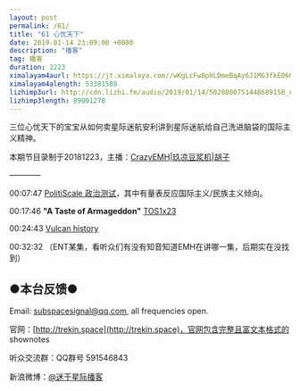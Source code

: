 ```yaml
---
layout: post
permalink: /61/
title: "61 心忧天下"
date: 2019-01-14 23:09:00 +0800
description: "播客"
tag: 播客 
duration: 2223
ximalayam4aurl: https://jt.ximalaya.com//wKgLcFw8phLDmeBqAy6J1MG3fkE060.mp3.m4a?channel=rss&amp;album_id=3135361&amp;track_id=152692558&amp;uid=6418191&amp;jt=https://audio.xmcdn.com/group52/M07/56/71/wKgLcFw8phLDmeBqAy6J1MG3fkE060.mp3
ximalayam4alength: 53381588
lizhimp3url: http://cdn.lizhi.fm/audio/2019/01/14/5020800751448689158_ud.mp3
lizhimp3length: 89001278
---   
```


三位心忧天下的宝宝从如何卖星际迷航安利讲到星际迷航给自己洗进脑袋的国际主义精神。

本期节目录制于20181223，主播：[CrazyEMH](mailto:emh@trekin.space)\|[玖凉豆浆机](https://weibo.com/lunaliang1029)\|[胡子](https://weibo.com/p/1005051764117203)

————

00:07:47 [PolitiScale 政治测试](http://www.politiscales.net/zh_CN/)，其中有量表反应国际主义/民族主义倾向。

00:17:46 **&quot;A Taste of Armageddon&quot;** [TOS](http://memory-alpha.wikia.com/wiki/TOS)[1x23](http://memory-alpha.wikia.com/wiki/TOS_Season_1)

00:24:43 [Vulcan history](http://memory-alpha.wikia.com/wiki/Vulcan_history)

00:32:32 （ENT某集，看听众们有没有知音知道EMH在讲哪一集，后期实在没找到）

## ●本台反馈●

Email: [subspacesignal@qq.com](mailto:subspacesignal@qq.com), all frequencies open.

官网：[http://trekin.space](http://trekin.space)，官网包含完整且富文本格式的 shownotes

听众交流群：QQ群号 591546843

新浪微博：[@迷于星际播客](http://weibo.com/lostinst)

